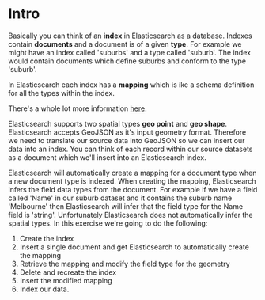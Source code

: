 # Intro

Basically you can think of an <strong>index</strong> in Elasticsearch as a database. Indexes contain <strong>documents</strong> and a document is of a given  <strong>type</strong>. For example we might have an index called 'suburbs' and a type called 'suburb'. The index would contain documents which define suburbs and conform to the type 'suburb'.

In Elasticsearch each index has a <strong>mapping</strong> which is ike a schema definition for all the types within the index.

There's a whole lot more information [here](http://www.elasticsearch.org/guide/en/elasticsearch/reference/current/index.html).

Elasticsearch supports two spatial types <strong>geo point</strong> and <strong>geo shape</strong>. Elasticsearch accepts GeoJSON as it's input geometry format. Therefore we need to translate our source data into GeoJSON so we can insert our data into an index. You can think of each record within our source datasets as a document which we'll insert into an Elasticsearch index.

Elasticsearch will automatically create a mapping for a document type when a new document type is indexed. When creating the mapping, Elasticsearch infers the field data types from the document. For example if we have a field called 'Name' in our suburb dataset and it contains the suburb name 'Melbourne' then Elasticsearch will infer that the field type for the Name field is 'string'. Unfortunately Elasticsearch does not automatically infer the spatial types. In this exercise we're going to do the following:

1. Create the index
2. Insert a single document and get Elasticsearch to automatically create the mapping
3. Retrieve the mapping and modify the field type for the geometry
4. Delete and recreate the index
5. Insert the modified mapping
6. Index our data.
